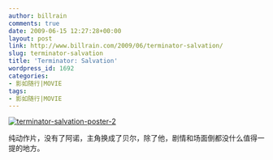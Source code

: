 ```yaml
---
author: billrain
comments: true
date: 2009-06-15 12:27:28+00:00
layout: post
link: http://www.billrain.com/2009/06/terminator-salvation/
slug: terminator-salvation
title: 'Terminator: Salvation'
wordpress_id: 1692
categories:
- 影如随行|MOVIE
tags:
- 影如随行|MOVIE
---
```


[![terminator-salvation-poster-2](http://www.billrain.com/wp-content/uploads/2009/06/terminatorsalvationposter2_thumb.jpg)](http://www.billrain.com/wp-content/uploads/2009/06/terminatorsalvationposter2.jpg)

 

纯动作片，没有了阿诺，主角换成了贝尔，除了他，剧情和场面倒都没什么值得一提的地方。
